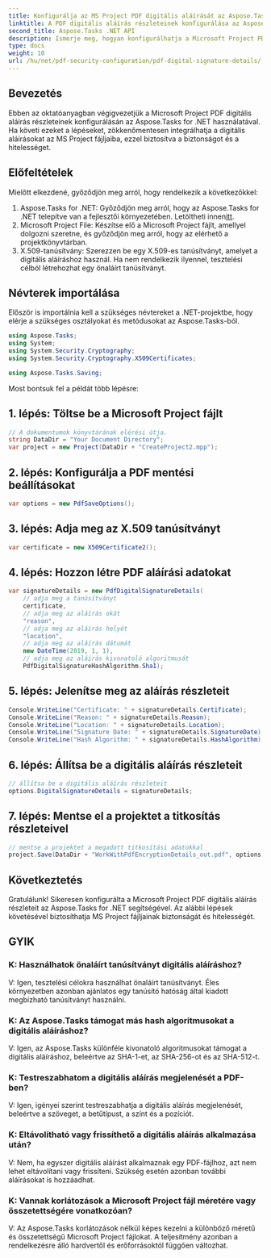 ```yaml
---
title: Konfigurálja az MS Project PDF digitális aláírását az Aspose.Tasks segítségével
linktitle: A PDF digitális aláírás részleteinek konfigurálása az Aspose.Tasks alkalmazásban
second_title: Aspose.Tasks .NET API
description: Ismerje meg, hogyan konfigurálhatja a Microsoft Project PDF digitális aláírás részleteit az Aspose.Tasks for .NET használatával. Biztosítsa projektfájljai biztonságát és hitelességét.
type: docs
weight: 10
url: /hu/net/pdf-security-configuration/pdf-digital-signature-details/
---
```

## Bevezetés
Ebben az oktatóanyagban végigvezetjük a Microsoft Project PDF digitális aláírás részleteinek konfigurálásán az Aspose.Tasks for .NET használatával. Ha követi ezeket a lépéseket, zökkenőmentesen integrálhatja a digitális aláírásokat az MS Project fájljaiba, ezzel biztosítva a biztonságot és a hitelességet.
## Előfeltételek
Mielőtt elkezdené, győződjön meg arról, hogy rendelkezik a következőkkel:
1.  Aspose.Tasks for .NET: Győződjön meg arról, hogy az Aspose.Tasks for .NET telepítve van a fejlesztői környezetében. Letöltheti innen[itt](https://releases.aspose.com/tasks/net/).
2. Microsoft Project File: Készítse elő a Microsoft Project fájlt, amellyel dolgozni szeretne, és győződjön meg arról, hogy az elérhető a projektkönyvtárban.
3. X.509-tanúsítvány: Szerezzen be egy X.509-es tanúsítványt, amelyet a digitális aláíráshoz használ. Ha nem rendelkezik ilyennel, tesztelési célból létrehozhat egy önaláírt tanúsítványt.
## Névterek importálása
Először is importálnia kell a szükséges névtereket a .NET-projektbe, hogy elérje a szükséges osztályokat és metódusokat az Aspose.Tasks-ból.
```csharp
using Aspose.Tasks;
using System;
using System.Security.Cryptography;
using System.Security.Cryptography.X509Certificates;

using Aspose.Tasks.Saving;
```
Most bontsuk fel a példát több lépésre:
## 1. lépés: Töltse be a Microsoft Project fájlt
```csharp
// A dokumentumok könyvtárának elérési útja.
string DataDir = "Your Document Directory";
var project = new Project(DataDir + "CreateProject2.mpp");
```
## 2. lépés: Konfigurálja a PDF mentési beállításokat
```csharp
var options = new PdfSaveOptions();
```
## 3. lépés: Adja meg az X.509 tanúsítványt
```csharp
var certificate = new X509Certificate2();
```
## 4. lépés: Hozzon létre PDF aláírási adatokat
```csharp
var signatureDetails = new PdfDigitalSignatureDetails(
    // adja meg a tanúsítványt
    certificate,
    // adja meg az aláírás okát
    "reason",
    // adja meg az aláírás helyét
    "location",
    // adja meg az aláírás dátumát
    new DateTime(2019, 1, 1),
    // adja meg az aláírás kivonatoló algoritmusát
    PdfDigitalSignatureHashAlgorithm.Sha1);
```
## 5. lépés: Jelenítse meg az aláírás részleteit
```csharp
Console.WriteLine("Certificate: " + signatureDetails.Certificate);
Console.WriteLine("Reason: " + signatureDetails.Reason);
Console.WriteLine("Location: " + signatureDetails.Location);
Console.WriteLine("Signature Date: " + signatureDetails.SignatureDate);
Console.WriteLine("Hash Algorithm: " + signatureDetails.HashAlgorithm);
```
## 6. lépés: Állítsa be a digitális aláírás részleteit
```csharp
// állítsa be a digitális aláírás részleteit
options.DigitalSignatureDetails = signatureDetails;
```
## 7. lépés: Mentse el a projektet a titkosítás részleteivel
```csharp
// mentse a projektet a megadott titkosítási adatokkal
project.Save(DataDir + "WorkWithPdfEncryptionDetails_out.pdf", options);
```
## Következtetés
Gratulálunk! Sikeresen konfigurálta a Microsoft Project PDF digitális aláírás részleteit az Aspose.Tasks for .NET segítségével. Az alábbi lépések követésével biztosíthatja MS Project fájljainak biztonságát és hitelességét.
## GYIK
### K: Használhatok önaláírt tanúsítványt digitális aláíráshoz?
V: Igen, tesztelési célokra használhat önaláírt tanúsítványt. Éles környezetben azonban ajánlatos egy tanúsító hatóság által kiadott megbízható tanúsítványt használni.
### K: Az Aspose.Tasks támogat más hash algoritmusokat a digitális aláíráshoz?
V: Igen, az Aspose.Tasks különféle kivonatoló algoritmusokat támogat a digitális aláíráshoz, beleértve az SHA-1-et, az SHA-256-ot és az SHA-512-t.
### K: Testreszabhatom a digitális aláírás megjelenését a PDF-ben?
V: Igen, igényei szerint testreszabhatja a digitális aláírás megjelenését, beleértve a szöveget, a betűtípust, a színt és a pozíciót.
### K: Eltávolítható vagy frissíthető a digitális aláírás alkalmazása után?
V: Nem, ha egyszer digitális aláírást alkalmaznak egy PDF-fájlhoz, azt nem lehet eltávolítani vagy frissíteni. Szükség esetén azonban további aláírásokat is hozzáadhat.
### K: Vannak korlátozások a Microsoft Project fájl méretére vagy összetettségére vonatkozóan?
V: Az Aspose.Tasks korlátozások nélkül képes kezelni a különböző méretű és összetettségű Microsoft Project fájlokat. A teljesítmény azonban a rendelkezésre álló hardvertől és erőforrásoktól függően változhat.